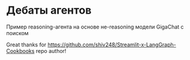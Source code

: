 # Дебаты агентов
Пример reasoning-агента на основе не-reasoning модели GigaChat с поиском

Great thanks for https://github.com/shiv248/Streamlit-x-LangGraph-Cookbooks repo author!
